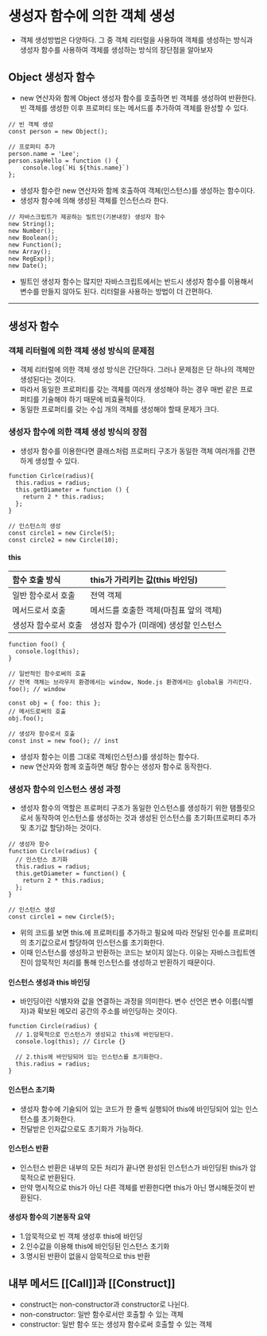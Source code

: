 # 생성자 함수에 의한 객체 생성

- 객체 생성방법은 다양하다. 그 중 객체 리터럴을 사용하여 객체를 생성하는 방식과
  생성자 함수를 사용하여 객체를 생성하는 방식의 장단점을 알아보자

## Object 생성자 함수

- new 연산자와 함께 Object 생성자 함수를 호출하면 빈 객체를 생성하여 반환한다.
  빈 객체를 생성한 이후 프로퍼티 또는 메서드를 추가하여 객체를 완성할 수 있다.

```
// 빈 객체 생성
const person = new Object();

// 프로퍼티 추가
person.name = 'Lee';
person.sayHello = function () {
    console.log(`Hi ${this.name}`)
};
```
- 생성자 함수란 new 연산자와 함께 호출하여 객체(인스턴스)를 생성하는 함수이다.
- 생성자 함수에 의해 생성된 객체를 인스턴스라 한다.
```
// 자바스크립트가 제공하는 빌트인(기본내장) 생성자 함수
new String();
new Number();
new Boolean();
new Function();
new Array();
new RegExp();
new Date();
```
- 빌트인 생성자 함수는 많지만 자바스크립트에서는 반드시 생성자 함수를 이용해서 변수를 만들지
  않아도 된다. 리터럴을 사용하는 방법이 더 간편하다.
<hr>

## 생성자 함수

### 객체 리터럴에 의한 객체 생성 방식의 문제점

- 객체 리터럴에 의한 객체 생성 방식은 간단하다. 그러나 문제점은 단 하나의 객체만 생성된다는 것이다.
- 따라서 동일한 프로퍼티를 갖는 객체를 여러개 생성해야 하는 경우 매번 같은 프로퍼티를 기술해야 하기 때문에 비효율적이다.
- 동일한 프로퍼티를 갖는 수십 개의 객체를 생성해야 할때 문제가 크다.


### 생성자 함수에 의한 객체 생성 방식의 장점

- 생성자 함수를 이용한다면 클래스처럼 프로퍼티 구조가 동일한 객체 여러개를 간편하게 생성할 수 있다.
```
function Cirlce(radius){
  this.radius = radius;
  this.getDiameter = function () {
    return 2 * this.radius;
  };
}

// 인스턴스의 생성
const circle1 = new Circle(5);
const circle2 = new Circle(10);
```
#### this
| 함수 호출 방식    | this가 가리키는 값(this 바인딩) |
|:------------|:-----------------------|
| 일반 함수로서 호출  | 전역 객체                  |
| 메서드로서 호출    | 메서드를 호출한 객체(마침표 앞의 객체) |
| 생성자 함수로서 호출 | 생성자 함수가 (미래에) 생성할 인스턴스 |

```
function foo() {
  console.log(this);
}

// 일반적인 함수로써의 호출
// 전역 객체는 브라우저 환경에서는 window, Node.js 환경에서는 global을 가리킨다.
foo(); // window

const obj = { foo: this };
// 메서드로써의 호출
obj.foo();

// 생성자 함수로서 호출
const inst = new foo(); // inst
```
- 생성자 함수는 이름 그대로 객체(인스턴스)를 생성하는 함수다.
- new 연산자와 함께 호출하면 해당 함수는 생성자 함수로 동작한다.

### 생성자 함수의 인스턴스 생성 과정

- 생성자 함수의 역할은 프로퍼티 구조가 동일한 인스턴스를 생성하기 위한 탬플릿으로서 동작하여 인스턴스를 생성하는 것과
  생성된 인스턴스를 초기화(프로퍼티 추가 및 초기값 할당)하는 것이다.
```
// 생성자 함수
function Circle(radius) {
  // 인스턴스 초기화
  this.radius = radius;
  this.getDiameter = function() {
    return 2 * this.radius;
  };
}

// 인스턴스 생성
const circle1 = new Circle(5);
```
- 위의 코드를 보면 this.에 프로퍼티를 추가하고 필요에 따라 전달된 인수를 프로퍼티의 초기값으로서
  할당하여 인스턴스를 초기화한다.
- 이때 인스턴스를 생성하고 반환하는 코드는 보이지 않는다. 이유는 자바스크립트엔진이 암묵적인 처리를 통해
  인스턴스를 생성하고 반환하기 때문이다.

#### 인스턴스 생성과 this 바인딩

- 바인딩이란 식별자와 값을 연결하는 과정을 의미한다. 변수 선언은 변수 이름(식별자)과 확보된 메모리 공간의 주소를 바인딩하는 것이다.
```
function Circle(radius) {
  // 1.암묵적으로 인스턴스가 생성되고 this에 바인딩된다.
  console.log(this); // Circle {}
  
  // 2.this에 바인딩되어 있는 인스턴스를 초기화한다.
  this.radius = radius;
}
```

#### 인스턴스 초기화

- 생성자 함수에 기술되어 있는 코드가 한 줄씩 실행되어 this에 바인딩되어 있는 인스턴스를 초기화한다.
- 전달받은 인자값으로도 초기화가 가능하다.

#### 인스턴스 반환

- 인스턴스 반환은 내부의 모든 처리가 끝나면 완성된 인스턴스가 바인딩된 this가 암묵적으로 반환된다.
- 만약 명시적으로 this가 아닌 다른 객체를 반환한다면 this가 아닌 명시해둔것이 반환된다.

#### 생성자 함수의 기본동작 요약

- 1.암묵적으로 빈 객체 생성후 this에 바인딩
- 2.인수값을 이용해 this에 바인딩된 인스턴스 초기화
- 3.명시된 반환이 없을시 암묵적으로 this 반환

## 내부 메서드 [[Call]]과 [[Construct]]

- construct는 non-constructor과 constructor로 나뉜다.
- non-constructor: 일반 함수로서만 호출할 수 있는 객체
- constructor: 일반 함수 또는 생성자 함수로써 호출할 수 있는 객체
